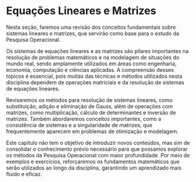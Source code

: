 # Equações Lineares e Matrizes

Nesta seção, faremos uma revisão dos conceitos fundamentais sobre sistemas lineares e matrizes, que servirão como base para o estudo da Pesquisa Operacional.

Os sistemas de equações lineares e as matrizes são pilares importantes na resolução de problemas matemáticos e na modelagem de situações do mundo real, sendo amplamente utilizados em áreas como engenharia, economia, computação e ciências aplicadas. A compreensão desses tópicos é essencial, pois muitas das técnicas e métodos utilizados nesta disciplina dependem de operações matriciais e da resolução de sistemas de equações lineares.

Revisaremos os métodos para resolução de sistemas lineares, como substituição, adição e eliminação de Gauss, além de operações com matrizes, como multiplicação, cálculo de determinantes e inversão de matrizes. Também abordaremos conceitos importantes, como a consistência de sistemas e a singularidade de matrizes, que frequentemente aparecem em problemas de otimização e modelagem.

Este capítulo não tem o objetivo de introduzir novos conteúdos, mas sim de consolidar o conhecimento prévio necessário para que possamos explorar os métodos da Pesquisa Operacional com maior profundidade. Por meio de exemplos e exercícios, reforçaremos os fundamentos matemáticos que serão utilizados ao longo da disciplina, garantindo um aprendizado mais fluido e eficaz.